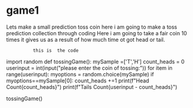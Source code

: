 # game1
Lets make a small prediction toss coin here i am going to make a toss prediction collection through coding
Here i am going to take a fair coin 10 times it gives us as a result of how much time ot got head or tail.


              this is  the code
import random
def tossingGame():
    mySample =['T','H']
    count_heads = 0
    userinput = int(input("please enter the coin of tossing:"))
    for item in range(userinput):
        myoptions = random.choice(mySample)
        if myoptions==mySample[0]:
            count_heads +=1
    print(f"Head Count{count_heads}")
    print(f"Tails Count{userinput - count_heads}")
    
    
    
tossingGame() 
